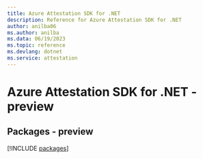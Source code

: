 ```yaml
---
title: Azure Attestation SDK for .NET
description: Reference for Azure Attestation SDK for .NET
author: anilba06
ms.author: anilba
ms.data: 06/19/2023
ms.topic: reference
ms.devlang: dotnet
ms.service: attestation
---
```

# Azure Attestation SDK for .NET - preview
## Packages - preview
[!INCLUDE [packages](attestation-index.md)]